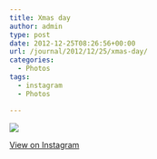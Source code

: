 ```yaml
---
title: Xmas day
author: admin
type: post
date: 2012-12-25T08:26:56+00:00
url: /journal/2012/12/25/xmas-day/
categories:
  - Photos
tags:
  - instagram
  - Photos

---
```

![][1]

<p class="view-instagram">
  <a href="http://instagr.am/p/Tpxs7PKlpo/">View on Instagram</a>
</p>

 [1]: http://lobban.org/wordpress//HLIC/4f81096ba92a3773b91aa94ce108b324.jpg